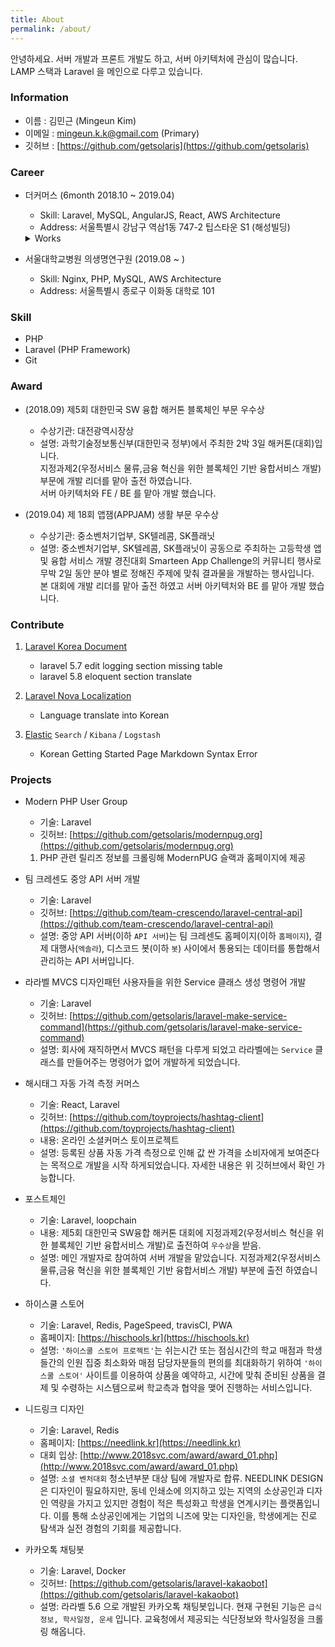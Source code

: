 ```yaml
---
title: About
permalink: /about/
---
```


안녕하세요.
서버 개발과 프론트 개발도 하고, 서버 아키텍처에 관심이 많습니다.
<br>
LAMP 스택과 Laravel 을 메인으로 다루고 있습니다.

### Information
- 이름 : 김민근 (Mingeun Kim)
- 이메일 : mingeun.k.k@gmail.com (Primary)
- 깃허브 : [https://github.com/getsolaris](https://github.com/getsolaris)

### Career
- 더커머스 (6month 2018.10 ~ 2019.04)
    - Skill: Laravel, MySQL, AngularJS, React, AWS Architecture
    - Address: 서울특별시 강남구 역삼1동 747-2 팁스타운 S1 (해성빌딩)
    <details>
    <summary>Works</summary>
    <br>
        -더커머스 기업 홈페이지를 신규 개발을 진행 했습니다.<br>
        - React 를 사용하여 Single Application Page 개발을 했습니다. [FE]<br>
        원프라이스 페이지 개선 및 신규 개발을 진행 했습니다.<br>
        - 배너 PC / Mobile 구분을 개발 했습니다. [FE/BE]<br>
        - 네이버페이 옵션 출력을 개발 했습니다. [FE]<br>
        원프라이스 상품 관련 개선 및 신규 개발을 진행 했습니다.<br>
        - 상품 옵션 (1 단계, 2 단계, 3 단계) 을 개발 했습니다. [FE/BE]<br>
        - 상품 미리보기를 개발 했습니다. [FE/BE]<br>
        - 상품 복사 기능을 개발 했습니다. [FE/BE]<br>
        - 상품 일괄등록시 엑셀 썸네일 판별을 개발 했습니다. [FE/BE]<br>
        - 상품 상세페이지 옵션 재고 여부 판별을 개발 했습니다. [FE/BE]<br>
        - 상품 리스트 판매자(셀러) 등록 요청을 개발 했습니다. [FE/BE]<br>
        - 조회 필터기능 구현 [BE]<br>
        - 판매자 수수료를 개발 했습니다. [FE/BE]<br>
        - 판매자 거래 종료 기능을 개발 했습니다. [FE/BE]<br>
        원프라이스 배송처리 현황 개선 및 신규 개발을 진행 했습니다.<br>
        - 여행상품 주문 프로세스를 개발 했습니다. [FE/BE]<br>
        - 배송처리 현황 API 데이터 로딩을 54000ms 에서 4000ms 로 개선 했습니다. [BE]
    </details>
    
- 서울대학교병원 의생명연구원 (2019.08 ~ )
    - Skill: Nginx, PHP, MySQL, AWS Architecture
    - Address: 서울특별시 종로구 이화동 대학로 101

### Skill
- PHP
- Laravel (PHP Framework)
- Git

### Award
- (2018.09) 제5회 대한민국 SW 융합 해커톤 블록체인 부문 우수상
    - 수상기관: 대전광역시장상
    - 설명: 과학기술정보통신부(대한민국 정부)에서 주최한 2박 3일 해커톤(대회)입니다.<br>
지정과제2(우정서비스 물류,금융 혁신을 위한 블록체인 기반 융합서비스 개발) 부문에 개발 리더를 맡아 출전 하였습니다. <br>서버 아키텍처와 FE / BE 를 맡아 개발 했습니다.

- (2019.04) 제 18회 앱잼(APPJAM) 생활 부문 우수상
    - 수상기관: 중소벤처기업부, SK텔레콤, SK플래닛
    - 설명: 중소벤처기업부, SK텔레콤, SK플래닛이 공동으로 주최하는 고등학생 앱 및 융합 서비스 개발 경진대회 Smarteen App Challenge의 커뮤니티 행사로 무박 2일 동안 분야 별로 정해진 주제에 맞춰 결과물을 개발하는 행사입니다. <br>본 대회에 개발 리더를 맡아 출전 하였고 서버 아키텍처와 BE 를 맡아 개발 했습니다.

### Contribute
1. [Laravel Korea Document](https://laravel.kr/docs)
    - laravel 5.7 edit logging section missing table 
    - laravel 5.8 eloquent section translate

2. [Laravel Nova Localization](https://github.com/franzdumfart/laravel-nova-localizations)
    - Language translate into Korean
    
3. [Elastic](https://github.com/elastic) `Search` / `Kibana` / `Logstash`
    - Korean Getting Started Page Markdown Syntax Error 


### Projects

- Modern PHP User Group
    - 기술: Laravel
    - 깃허브: [https://github.com/getsolaris/modernpug.org](https://github.com/getsolaris/modernpug.org)
    1. PHP 관련 릴리즈 정보를 크롤링해 ModernPUG 슬랙과 홈페이지에 제공

- 팀 크레센도 중앙 API 서버 개발
    - 기술: Laravel
    - 깃허브: [https://github.com/team-crescendo/laravel-central-api](https://github.com/team-crescendo/laravel-central-api)
    - 설명: 중앙 API 서버(이하 `API 서버`)는 팀 크레센도 홈페이지(이하 `홈페이지`), 결제 대행사(`엑솔라`), 디스코드 봇(이하 `봇`) 사이에서 통용되는 데이터를 통합해서 관리하는 API 서버입니다.

- 라라벨 MVCS 디자인패턴 사용자들을 위한 Service 클래스 생성 명령어 개발
    - 기술: Laravel
    - 깃허브: [https://github.com/getsolaris/laravel-make-service-command](https://github.com/getsolaris/laravel-make-service-command)
    - 설명: 회사에 재직하면서 MVCS 패턴을 다루게 되었고 라라벨에는 `Service` 클래스를 만들어주는 명령어가 없어 개발하게 되었습니다.

- 해시태그 자동 가격 측정 커머스
    - 기술: React, Laravel
    - 깃허브: [https://github.com/toyprojects/hashtag-client](https://github.com/toyprojects/hashtag-client)
    - 내용: 온라인 소셜커머스 토이프로젝트
    - 설명: 등록된 상품 자동 가격 측정으로 인해 값 싼 가격을 소비자에게 보여준다는 목적으로 개발을 시작 하게되었습니다. 자세한 내용은 위 깃허브에서 확인 가능합니다.

- 포스트체인
    - 기술: Laravel, loopchain
    - 내용: 제5회 대한민국 SW융합 해커톤 대회에 지정과제2(우정서비스 혁신을 위한 블록체인 기반 융합서비스 개발)로 출전하여 `우수상`을 받음.
    - 설명: 메인 개발자로 참여하여 서버 개발을 맡았습니다. 지정과제2(우정서비스 물류,금융 혁신을 위한 블록체인 기반 융합서비스 개발) 부분에 출전 하였습니다.

- 하이스쿨 스토어
    - 기술: Laravel, Redis, PageSpeed, travisCI, PWA
    - 홈페이지: [https://hischools.kr](https://hischools.kr)
    - 설명: `'하이스쿨 스토어 프로젝트'`는 쉬는시간 또는 점심시간의 학교 매점과 학생들간의 인원 집중 최소화와 매점 담당자분들의 편의를 최대화하기 위하여 `'하이스쿨 스토어'` 사이트를 이용하여 상품을 예약하고, 시간에 맞춰 준비된 상품을 결제 및 수령하는 시스템으로써 학교측과 협약을 맺어 진행하는 서비스입니다.

- 니드링크 디자인
    - 기술: Laravel, Redis
    - 홈페이지: [https://needlink.kr](https://needlink.kr)
    - 대회 입상: [http://www.2018svc.com/award/award_01.php](http://www.2018svc.com/award/award_01.php)
    - 설명: `소셜 벤처대회` 청소년부분 대상 팀에 개발자로 합류. NEEDLINK DESIGN은 디자인이 필요하지만, 동네 인쇄소에 의지하고 있는 지역의 소상공인과 디자인 역량을 가지고 있지만 경험이 적은 특성화고 학생을 연계시키는 플랫폼입니다. 이를 통해 소상공인에게는 기업의 니즈에 맞는 디자인을, 학생에게는 진로 탐색과 실전 경험의 기회를 제공합니다.

-  카카오톡 채팅봇
    - 기술: Laravel, Docker
    - 깃허브: [https://github.com/getsolaris/laravel-kakaobot](https://github.com/getsolaris/laravel-kakaobot)
    - 설명: 라라벨 5.6 으로 개발된 카카오톡 채팅봇입니다. 현재 구현된 기능은 `급식정보, 학사일정, 운세` 입니다. 교육청에서 제공되는 식단정보와 학사일정을 크롤링 해옵니다.
